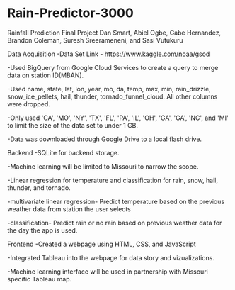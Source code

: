 # Rain-Predictor-3000



Rainfall Prediction Final Project
Dan Smart, Abiel Ogbe, Gabe Hernandez, Brandon Coleman, Suresh Sreerameneni, and Sasi Vutukuru

Data Acquisition
-Data Set Link - https://www.kaggle.com/noaa/gsod

-Used BigQuery from Google Cloud Services to create a query to merge data on station ID(MBAN).

-Used name, state, lat, lon, year, mo, da, temp, max, min, rain_drizzle, snow_ice_pellets, hail, thunder, tornado_funnel_cloud. All other columns were dropped.

-Only used 'CA', 'MO', 'NY', 'TX', 'FL', 'PA', 'IL', 'OH', 'GA', 'GA', 'NC', and 'MI' to limit the size of the data set to under 1 GB.

-Data was downloaded through Google Drive to a local flash drive.

Backend
-SQLite for backend storage.

-Machine learning will be limited to Missouri to narrow the scope.

-Linear regression for temperature and classification for rain, snow, hail, thunder, and tornado.

-multivariate linear regression- Predict temperature based on the previous weather data from station the user selects

-classification- Predict rain or no rain based on previous weather data for the day the app is used.

Frontend
-Created a webpage using HTML, CSS, and JavaScript

-Integrated Tableau into the webpage for data story and vizualizations.

-Machine learning interface will be used in partnership with Missouri specific Tableau map.
